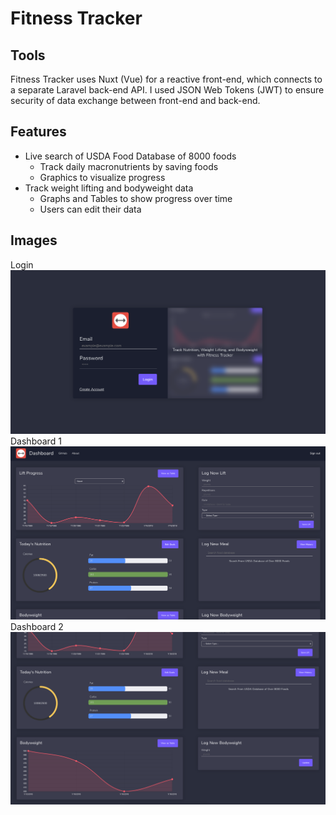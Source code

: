 # Fitness Tracker

## Tools
Fitness Tracker uses Nuxt (Vue) for a reactive front-end, which connects to a separate Laravel back-end API. I used JSON Web Tokens (JWT) to ensure security of data exchange between front-end and back-end.
## Features
* Live search of USDA Food Database of 8000 foods
    * Track daily macronutrients by saving foods
    * Graphics to visualize progress
* Track weight lifting and bodyweight data
    * Graphs and Tables to show progress over time
    * Users can edit their data
## Images
Login
![alt text](https://github.com/austinbailey1114/FitnessTracker-Nuxt-Laravel/raw/master/github-images/login.png "Login")
Dashboard 1
![alt text](https://github.com/austinbailey1114/FitnessTracker-Nuxt-Laravel/raw/master/github-images/main.png "Dashboard 1")
Dashboard 2
![alt text](https://github.com/austinbailey1114/FitnessTracker-Nuxt-Laravel/raw/master/github-images/main-low.png "Dashboard 2")
